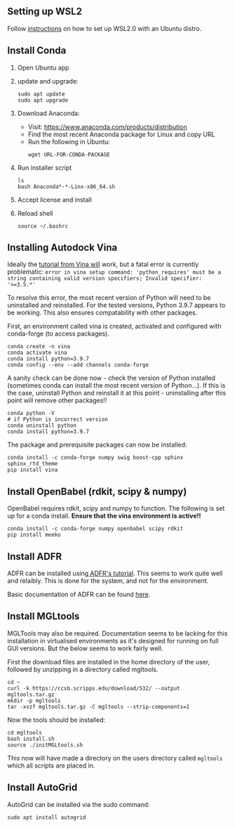 ## Setting up WSL2
Follow [instructions](https://learn.microsoft.com/en-us/windows/wsl/install) on how to set up WSL2.0 with an Ubuntu distro. 

## Install Conda
1. 	Open Ubuntu app
2. 	update and upgrade:
    ```
    sudo apt update
    sudo apt upgrade
    ```
3. 	Download Anaconda:
    * Visit: https://www.anaconda.com/products/distribution
    * Find the most recent Anaconda package for Linux and copy URL
    * Run the following in Ubuntu:
        ````
        wget URL-FOR-CONDA-PACKAGE
        ````
4.	Run installer script
    ```
    ls
    bash Anaconda*-*-Linx-x86_64.sh
    ```
5. Accept license and install 

6. Reload shell
    ```
    source ~/.bashrc
    ```

## Installing Autodock Vina
Ideally the [tutorial from Vina will](https://autodock-vina.readthedocs.io/en/latest/installation.html) work, but a fatal error is currently problematic:
    ```
    error in vina setup command: 'python_requires' must be a string containing valid version specifiers; Invalid specifier: '>=3.5.*'
    ```

To resolve this error, the most recent version of Python will need to be uninstalled and reinstalled. For the tested versions, Python 3.9.7 appears to be working. This also ensures compatability with other packages.

First, an environment called vina is created, activated and configured with conda-forge (to access packages).

```
conda create -n vina
conda activate vina
conda install python=3.9.7
conda config --env --add channels conda-forge
```

A sanity check can be done now - check the version of Python installed (sometimes conda can install the most recent version of Python...). If this is the case, uninstall Python and reinstall it at this point - uninstalling after this point will remove other packages!!

```
conda python -V
# if Python is incorrect version
conda uninstall python
conda install python=3.9.7
```

The package and prerequisite packages can now be installed:
```
conda install -c conda-forge numpy swig boost-cpp sphinx sphinx_rtd_theme
pip install vina
```

## Install OpenBabel (rdkit, scipy & numpy)
OpenBabel requires rdkit, scipy and numpy to function. The following is set up for a conda install. __Ensure that the vina environment is active!!__

```
conda install -c conda-forge numpy openbabel scipy rdkit
pip install meeko
```

## Install ADFR
ADFR can be installed using[ ADFR's tutorial](https://ccsb.scripps.edu/adcp/windows10/). This seems to work quite well and relaibly. This is done for the system, and not for the environment. 

Basic documentation of ADFR can be found [here](https://ccsb.scripps.edu/adfr/tutorial-redocking/). 

## Install MGLtools
MGLTools may also be required. Documentation seems to be lacking for this installation in virtualised environments as it's designed for running on full GUI versions. But the below seems to work fairly well.

First the download files are installed in the home directory of the user, followed by unzipping in a directory called mgltools.

```
cd ~
curl -k https://ccsb.scripps.edu/download/532/ --output mgltools.tar.gz
mkdir -p mgltools
tar -xvzf mgltools.tar.gz -C mgltools --strip-components=1
```

Now the tools should be installed:

```
cd mgltools
bash install.sh
source ./initMGLtools.sh
```

This now will have made a directory on the users directory called `mgltools` which all scripts are placed in. 

## Install AutoGrid
AutoGrid can be installed via the sudo command:
```
sudo apt install autogrid
```